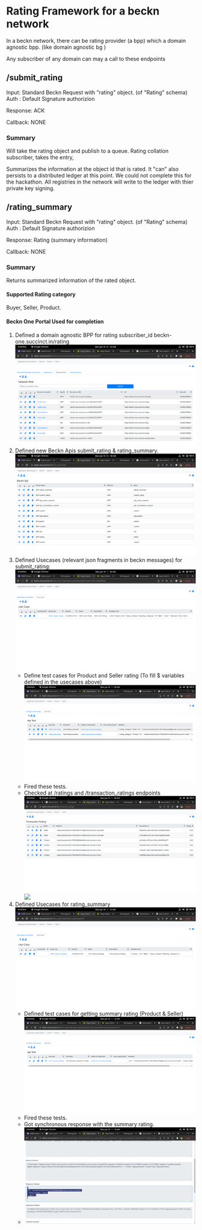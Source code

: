# Rating Framework for a beckn network
In a beckn network, there can be rating provider (a bpp) which a domain agnostic bpp. (like domain agnostic bg )

Any subscriber of any domain can may a call to these endpoints
## /submit_rating 
Input:
Standard Beckn Request with "rating" object. (of "Rating" schema)
Auth : 
Default Signature authorizion 

Response: 
ACK 

Callback:
NONE

### Summary
Will take the rating object and publish to a queue. 
Rating collation subscriber, takes the entry, 

Summarizes the information at the object id that is rated. 
It "can" also persists to a distributed ledger at this point. We could not complete this for the hackathon. 
All registries in the network will write to the ledger with thier private key signing.



## /rating_summary
Input:
Standard Beckn Request with "rating" object. (of "Rating" schema)
Auth : 
Default Signature authorizion 

Response: 
Rating (summary information) 

Callback:
NONE

### Summary 
Returns summarized information of the rated object. 



#### Supported Rating category
Buyer, Seller, Product. 


#### Beckn One Portal Used for completion
1. Defined a domain agnostic BPP for rating subscriber_id beckn-one.succinct.in/rating 
![Subscriber](images/subscription.png)
1. Defined new Beckn Apis submit_rating & rating_summary.
![Defined apis](images/defined-apis.png)
1. Defined Usecases (relevant json fragments in beckn messages) for submit_rating:
	![Defined usecase](images/defined-usecase-to-rate.png)
	* Define test cases for Product and Seller rating (To fill $ variables defined in the usecases above)
	![Test cases](images/test-cases-product-provider-rating.png )
	* Fired these tests. 
	* Checked at /ratings and /transaction_ratings endpoints
	![](images/transaction-ratings.png)
	![](images/ratings.png)
1. Defined Usecases for rating_summary 
	![](images/usecase-to-get-ratings.png)
	* Defined test cases for getting summary rating (Product & Seller)
	![](images/test-cases-seller-rating-summary.png)
	* Fired these tests.
	* Got synchronous response with the summary rating. 
	* ![](images/rating-summary-result.png)
	
